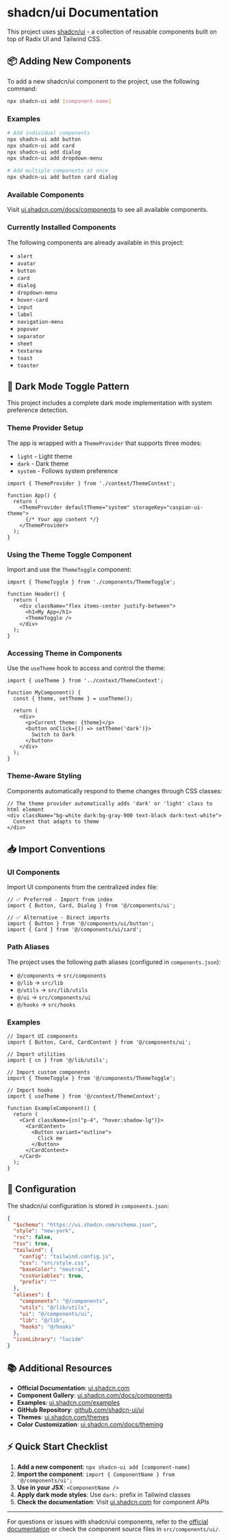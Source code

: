 # shadcn/ui Documentation

This project uses [shadcn/ui](https://ui.shadcn.com) - a collection of reusable components built on top of Radix UI and Tailwind CSS.

## 📦 Adding New Components

To add a new shadcn/ui component to the project, use the following command:

```bash
npx shadcn-ui add [component-name]
```

### Examples

```bash
# Add individual components
npx shadcn-ui add button
npx shadcn-ui add card  
npx shadcn-ui add dialog
npx shadcn-ui add dropdown-menu

# Add multiple components at once
npx shadcn-ui add button card dialog
```

### Available Components

Visit [ui.shadcn.com/docs/components](https://ui.shadcn.com/docs/components) to see all available components.

### Currently Installed Components

The following components are already available in this project:
- `alert`
- `avatar` 
- `button`
- `card`
- `dialog`
- `dropdown-menu`
- `hover-card`
- `input`
- `label`
- `navigation-menu`
- `popover`
- `separator`
- `sheet`
- `textarea`
- `toast`
- `toaster`

## 🌙 Dark Mode Toggle Pattern

This project includes a complete dark mode implementation with system preference detection.

### Theme Provider Setup

The app is wrapped with a `ThemeProvider` that supports three modes:
- `light` - Light theme
- `dark` - Dark theme  
- `system` - Follows system preference

```tsx
import { ThemeProvider } from './context/ThemeContext';

function App() {
  return (
    <ThemeProvider defaultTheme="system" storageKey="caspian-ui-theme">
      {/* Your app content */}
    </ThemeProvider>
  );
}
```

### Using the Theme Toggle Component

Import and use the `ThemeToggle` component:

```tsx
import { ThemeToggle } from './components/ThemeToggle';

function Header() {
  return (
    <div className="flex items-center justify-between">
      <h1>My App</h1>
      <ThemeToggle />
    </div>
  );
}
```

### Accessing Theme in Components

Use the `useTheme` hook to access and control the theme:

```tsx
import { useTheme } from '../context/ThemeContext';

function MyComponent() {
  const { theme, setTheme } = useTheme();
  
  return (
    <div>
      <p>Current theme: {theme}</p>
      <button onClick={() => setTheme('dark')}>
        Switch to Dark
      </button>
    </div>
  );
}
```

### Theme-Aware Styling

Components automatically respond to theme changes through CSS classes:

```tsx
// The theme provider automatically adds 'dark' or 'light' class to html element
<div className="bg-white dark:bg-gray-900 text-black dark:text-white">
  Content that adapts to theme
</div>
```

## 📥 Import Conventions

### UI Components

Import UI components from the centralized index file:

```tsx
// ✅ Preferred - Import from index
import { Button, Card, Dialog } from '@/components/ui';

// ✅ Alternative - Direct imports
import { Button } from '@/components/ui/button';
import { Card } from '@/components/ui/card';
```

### Path Aliases

The project uses the following path aliases (configured in `components.json`):

- `@/components` → `src/components`
- `@/lib` → `src/lib`
- `@/utils` → `src/lib/utils`
- `@/ui` → `src/components/ui`
- `@/hooks` → `src/hooks`

### Examples

```tsx
// Import UI components
import { Button, Card, CardContent } from '@/components/ui';

// Import utilities
import { cn } from '@/lib/utils';

// Import custom components
import { ThemeToggle } from '@/components/ThemeToggle';

// Import hooks
import { useTheme } from '@/context/ThemeContext';

function ExampleComponent() {
  return (
    <Card className={cn("p-4", "hover:shadow-lg")}>
      <CardContent>
        <Button variant="outline">
          Click me
        </Button>
      </CardContent>
    </Card>
  );
}
```

## 🔧 Configuration

The shadcn/ui configuration is stored in `components.json`:

```json
{
  "$schema": "https://ui.shadcn.com/schema.json",
  "style": "new-york",
  "rsc": false,
  "tsx": true,
  "tailwind": {
    "config": "tailwind.config.js",
    "css": "src/style.css",
    "baseColor": "neutral",
    "cssVariables": true,
    "prefix": ""
  },
  "aliases": {
    "components": "@/components",
    "utils": "@/lib/utils",
    "ui": "@/components/ui",
    "lib": "@/lib",
    "hooks": "@/hooks"
  },
  "iconLibrary": "lucide"
}
```

## 📚 Additional Resources

- **Official Documentation**: [ui.shadcn.com](https://ui.shadcn.com)
- **Component Gallery**: [ui.shadcn.com/docs/components](https://ui.shadcn.com/docs/components)
- **Examples**: [ui.shadcn.com/examples](https://ui.shadcn.com/examples)
- **GitHub Repository**: [github.com/shadcn-ui/ui](https://github.com/shadcn-ui/ui)
- **Themes**: [ui.shadcn.com/themes](https://ui.shadcn.com/themes)
- **Color Customization**: [ui.shadcn.com/docs/theming](https://ui.shadcn.com/docs/theming)

## ⚡ Quick Start Checklist

1. **Add a new component**: `npx shadcn-ui add [component-name]`
2. **Import the component**: `import { ComponentName } from '@/components/ui';`
3. **Use in your JSX**: `<ComponentName />`
4. **Apply dark mode styles**: Use `dark:` prefix in Tailwind classes
5. **Check the documentation**: Visit [ui.shadcn.com](https://ui.shadcn.com) for component APIs

---

For questions or issues with shadcn/ui components, refer to the [official documentation](https://ui.shadcn.com) or check the component source files in `src/components/ui/`.
